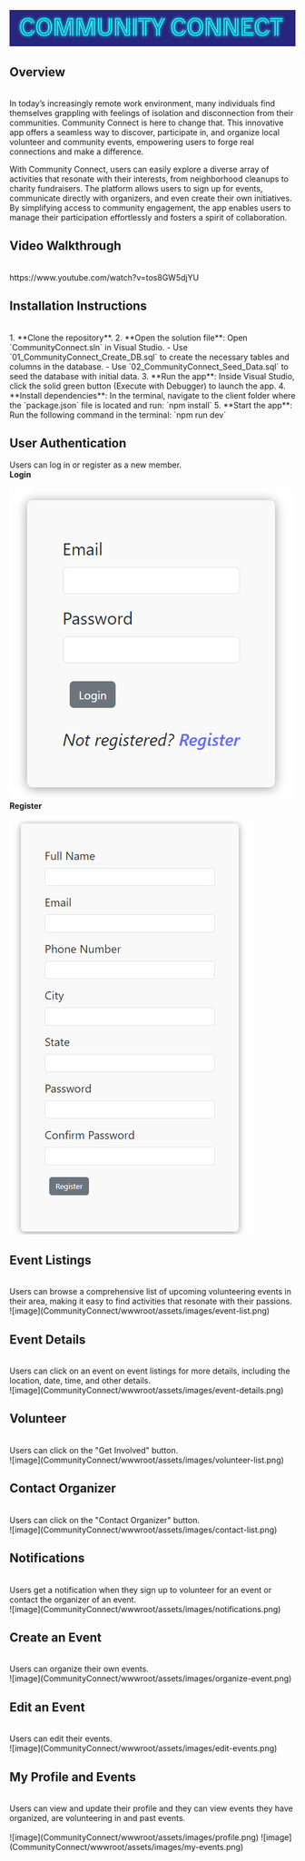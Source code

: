   ![image](CommunityConnect/wwwroot/assets/images/cclogo3.png)
## Overview
<br>
In today’s increasingly remote work environment, many individuals find themselves grappling with feelings of isolation and disconnection from their communities. Community Connect is here to change that. This innovative app offers a seamless way to discover, participate in, and organize local volunteer and community events, empowering users to forge real connections and make a difference.

With Community Connect, users can easily explore a diverse array of activities that resonate with their interests, from neighborhood cleanups to charity fundraisers. The platform allows users to sign up for events, communicate directly with organizers, and even create their own initiatives. By simplifying access to community engagement, the app enables users to manage their participation effortlessly and fosters a spirit of collaboration.


## Video Walkthrough
<br>
https://www.youtube.com/watch?v=tos8GW5djYU

## Installation Instructions
<br>
1. **Clone the repository**.
2. **Open the solution file**: Open `CommunityConnect.sln` in Visual Studio.
    - Use `01_CommunityConnect_Create_DB.sql` to create the necessary tables and columns in the database.
    - Use `02_CommunityConnect_Seed_Data.sql` to seed the database with initial data.
3. **Run the app**: Inside Visual Studio, click the solid green button (Execute with Debugger) to launch the app.
4. **Install dependencies**: In the terminal, navigate to the client folder where the `package.json` file is located and run:
   `npm install`
5. **Start the app**: Run the following command in the terminal:
   `npm run dev`

## User Authentication
Users can log in or register as a new member.
<br>
**Login**<br>
<br>
![image](CommunityConnect/wwwroot/assets/images/login.png)<br>
**Register**<br>
<br>
![image](CommunityConnect/wwwroot/assets/images/register.png)

## Event Listings
<br>
Users can browse a comprehensive list of upcoming volunteering events in their area, making it easy to find activities that resonate with their passions.<br>
![image](CommunityConnect/wwwroot/assets/images/event-list.png)

## Event Details
<br>
Users can click on an event on event listings for more details, including the location, date, time, and other details.<br>
![image](CommunityConnect/wwwroot/assets/images/event-details.png)

## Volunteer
<br>
Users can click on the "Get Involved" button.<br>
![image](CommunityConnect/wwwroot/assets/images/volunteer-list.png)

## Contact Organizer
<br>
Users can click on the "Contact Organizer" button.<br>
![image](CommunityConnect/wwwroot/assets/images/contact-list.png)

## Notifications 
<br>
Users get a notification when they sign up to volunteer for an event or contact the organizer of an event.<br> 
![image](CommunityConnect/wwwroot/assets/images/notifications.png)

## Create an Event
<br>
Users can organize their own events.<br>
![image](CommunityConnect/wwwroot/assets/images/organize-event.png)

## Edit an Event
<br>
Users can edit their events.<br>
![image](CommunityConnect/wwwroot/assets/images/edit-events.png)

## My Profile and Events
<br>
Users can view and update their profile and they can view events they have organized, are volunteering in and past events.<br> 
<br>
![image](CommunityConnect/wwwroot/assets/images/profile.png)
![image](CommunityConnect/wwwroot/assets/images/my-events.png)
